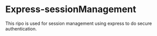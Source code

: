 # Express-sessionManagement
This ripo is used for session management using express to do secure authentication.
